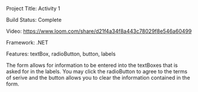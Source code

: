Project Title:
	Activity 1
	
Build Status:
	Complete
	
Video:
	https://www.loom.com/share/d21f4a34f8a443c78029f8e546a60499
	
Framework:
	.NET

Features:
	textBox, radioButton, button, labels
	
The form allows for information to be entered into the textBoxes that 
is asked for in the labels.  You may click the radioButton to agree
to the terms of serive and the button allows you to clear the information 
contained in the form.
